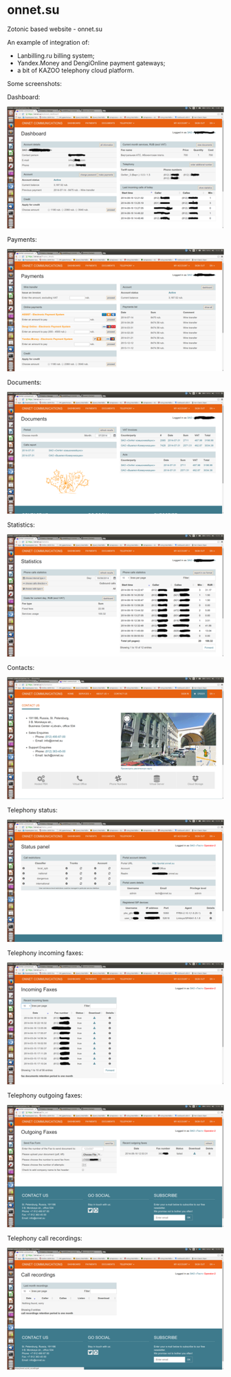 onnet.su
========

Zotonic based website - onnet.su

An example of integration of:

- Lanbilling.ru billing system;
- Yandex.Money and DengiOnline payment gateways;
- a bit of KAZOO telephony cloud platform.


Some screenshots:


Dashboard:

![Alt text](/lib/images/dashboard.png "Dashboard")


Payments:

![Alt text](/lib/images/paymenys.png "Payments")


Documents:

![Alt text](/lib/images/documents.png "Documents")


Statistics:

![Alt text](/lib/images/statistics.png "Statistics")

Contacts:

![Alt text](/lib/images/contacts.png "Contacts")

Telephony status:

![Alt text](/lib/images/telephony_status.png "Telephony status")


Telephony incoming faxes:

![Alt text](/lib/images/telephony_incoming_faxes.png "Telephony incoming faxes")


Telephony outgoing faxes:

![Alt text](/lib/images/telephony_outgoing_faxes.png "Telephony outgoing faxes")


Telephony call recordings:

![Alt text](/lib/images/telephony_call_recordings.png "Telephony call recordings")

